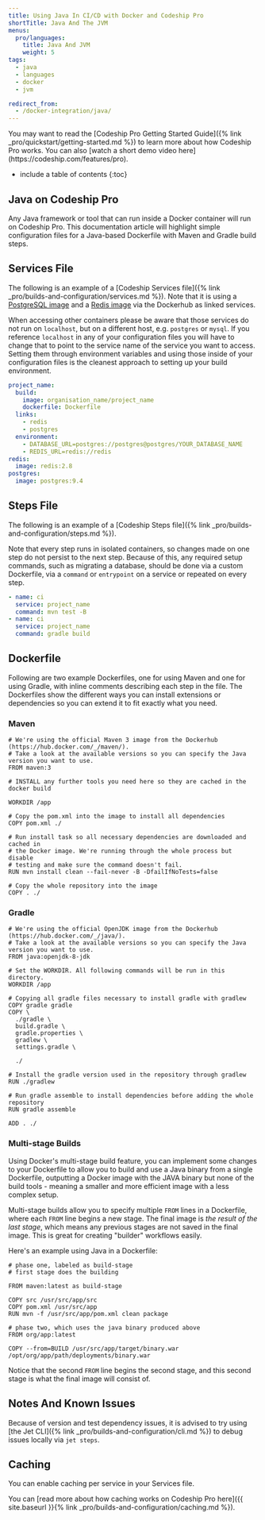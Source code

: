 ```yaml
---
title: Using Java In CI/CD with Docker and Codeship Pro
shortTitle: Java And The JVM
menus:
  pro/languages:
    title: Java And JVM
    weight: 5
tags:
  - java
  - languages
  - docker
  - jvm

redirect_from:
  - /docker-integration/java/
---
```


<div class="info-block">
You may want to read the [Codeship Pro Getting Started Guide]({% link _pro/quickstart/getting-started.md %}) to learn more about how Codeship Pro works. You can also [watch a short demo video here](https://codeship.com/features/pro).
</div>

* include a table of contents
{:toc}

## Java on Codeship Pro

Any Java framework or tool that can run inside a Docker container will run on Codeship Pro. This documentation article will highlight simple configuration files for a Java-based Dockerfile with Maven and Gradle build steps.

## Services File

The following is an example of a [Codeship Services file]({% link _pro/builds-and-configuration/services.md %}). Note that it is using a [PostgreSQL image](https://hub.docker.com/_/postgres/) and a [Redis image](https://hub.docker.com/_/redis/) via the Dockerhub as linked services.

When accessing other containers please be aware that those services do not run on `localhost`, but on a different host, e.g. `postgres` or `mysql`. If you reference `localhost` in any of your configuration files you will have to change that to point to the service name of the service you want to access. Setting them through environment variables and using those inside of your configuration files is the cleanest approach to setting up your build environment.

```yaml
project_name:
  build:
    image: organisation_name/project_name
    dockerfile: Dockerfile
  links:
    - redis
    - postgres
  environment:
    - DATABASE_URL=postgres://postgres@postgres/YOUR_DATABASE_NAME
    - REDIS_URL=redis://redis
redis:
  image: redis:2.8
postgres:
  image: postgres:9.4
```

## Steps File

The following is an example of a [Codeship Steps file]({% link _pro/builds-and-configuration/steps.md %}).

Note that every step runs in isolated containers, so changes made on one step do not persist to the next step.  Because of this, any required setup commands, such as migrating a database, should be done via a custom Dockerfile, via a `command` or `entrypoint` on a service or repeated on every step.

```yaml
- name: ci
  service: project_name
  command: mvn test -B
- name: ci
  service: project_name
  command: gradle build
```

## Dockerfile

Following are two example Dockerfiles, one for using Maven and one for using Gradle, with inline comments describing each step in the file. The Dockerfiles show the different ways you can install extensions or dependencies so you can extend it to fit exactly what you need.

### Maven

```
# We're using the official Maven 3 image from the Dockerhub (https://hub.docker.com/_/maven/).
# Take a look at the available versions so you can specify the Java version you want to use.
FROM maven:3

# INSTALL any further tools you need here so they are cached in the docker build

WORKDIR /app

# Copy the pom.xml into the image to install all dependencies
COPY pom.xml ./

# Run install task so all necessary dependencies are downloaded and cached in
# the Docker image. We're running through the whole process but disable
# testing and make sure the command doesn't fail.
RUN mvn install clean --fail-never -B -DfailIfNoTests=false

# Copy the whole repository into the image
COPY . ./
```

### Gradle

```
# We're using the official OpenJDK image from the Dockerhub (https://hub.docker.com/_/java/).
# Take a look at the available versions so you can specify the Java version you want to use.
FROM java:openjdk-8-jdk

# Set the WORKDIR. All following commands will be run in this directory.
WORKDIR /app

# Copying all gradle files necessary to install gradle with gradlew
COPY gradle gradle
COPY \
  ./gradle \
  build.gradle \
  gradle.properties \
  gradlew \
  settings.gradle \

  ./

# Install the gradle version used in the repository through gradlew
RUN ./gradlew

# Run gradle assemble to install dependencies before adding the whole repository
RUN gradle assemble

ADD . ./
```

### Multi-stage Builds

Using Docker's multi-stage build feature, you can implement some changes to your Dockerfile to allow you to build and use a Java binary from a single Dockerfile, outputting a Docker image with the JAVA binary but none of the build tools - meaning a smaller and more efficient image with a less complex setup.

Multi-stage builds allow you to specify multiple `FROM` lines in a Dockerfile, where each `FROM` line begins a new stage. The final image is _the result of the last stage_, which means any previous stages are not saved in the final image. This is great for creating "builder" workflows easily.

Here's an example using Java in a Dockerfile:

```
# phase one, labeled as build-stage
# first stage does the building

FROM maven:latest as build-stage

COPY src /usr/src/app/src
COPY pom.xml /usr/src/app
RUN mvn -f /usr/src/app/pom.xml clean package

# phase two, which uses the java binary produced above
FROM org/app:latest

COPY --from=BUILD /usr/src/app/target/binary.war /opt/org/app/path/deployments/binary.war
```

Notice that the second `FROM` line begins the second stage, and this second stage is what the final image will consist of.

## Notes And Known Issues

Because of version and test dependency issues, it is advised to try using [the Jet CLI]({% link _pro/builds-and-configuration/cli.md %}) to debug issues locally via `jet steps`.

## Caching

You can enable caching per service in your Services file.

You can [read more about how caching works on Codeship Pro here]({{ site.baseurl }}{% link _pro/builds-and-configuration/caching.md %}).
